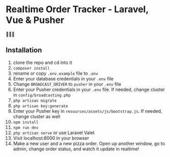 # Realtime Order Tracker - Laravel, Vue & Pusher
🍕🍕🍕


## Installation

1. clone the repo and cd into it
1. `composer install`
1. rename or copy `.env.example` file to `.env`
1. Enter your database credentials in your `.env` file
1. Change `BROADCAST_DRIVER` to `pusher` in your `.env` file
1. Enter your Pusher credentials in your `.env` file. If needed, change cluster in `config/broadcasting.php`
1. `php artisan migrate`
1. `php artisan key:generate`
1. Enter your Pusher key in `resources/assets/js/bootstrap.js`. If needed, change cluster as well
1. `npm install`
1. `npm run dev`
1. `php artisan serve` or use Laravel Valet
1. Visit localhost:8000 in your browser
1. Make a new user and a new pizza order. Open up another window, go to admin, change order status, and watch it update in realtime!
